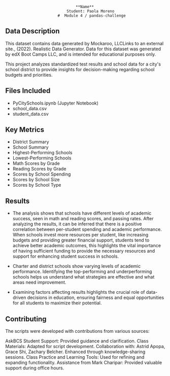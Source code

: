                                    **Name**
                               Student: Paola Moreno
                           #  Module 4 / pandas-challenge
## Data Description

This dataset contains data generated by Mockaroo, LLCLinks to an external site., (2022). Realistic Data Generator. Data for this dataset was generated by edX Boot Camps LLC, and is intended for educational 
purposes only.

This project analyzes standardized test results and school data for a city's school district to provide insights for decision-making regarding school budgets and priorities.

## Files Included
- PyCitySchools.ipynb (Jupyter Notebook)
- school_data.csv
- student_data.csv

## Key Metrics
- District Summary
- School Summary
- Highest-Performing Schools
- Lowest-Performing Schools
- Math Scores by Grade
- Reading Scores by Grade
- Scores by School Spending
- Scores by School Size
- Scores by School Type

## Results

* The analysis shows that schools have different levels of academic success, seen in math and reading scores, and passing rates.
After analyzing the results, it can be inferred that there is a positive correlation between per-student spending and academic performance.
When schools invest more resources per student, like increasing budgets and providing greater financial support, students tend to achieve 
better academic outcomes, this highlights the vital importance of having sufficient funding to provide the necessary resources and support
for enhancing student success in schools.

* Charter and district schools show varying levels of academic performance. Identifying the top-performing and underperforming schools helps
us understand what strategies are effective and what areas need improvement.

* Examining factors affecting results highlights the crucial role of data-driven decisions in education, ensuring fairness and equal opportunities
for all students to maximize their potential.

## Contributing

The scripts were developed with contributions from various sources:

AskBCS Student Support: Provided guidance and clarification.
Class Materials: Adapted for script development.
Collaboration with: Astrid Apopa, Grace Shi, Zachary Belcher. Enhanced through knowledge-sharing sessions.
Class Practice and Learning Tools: Used for refining and expanding functionality.
Assistance from Mark Charipar: Provided valuable support during office hours.
